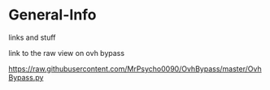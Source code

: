 # General-Info
links and stuff 


link to the raw view on ovh bypass

https://raw.githubusercontent.com/MrPsycho0090/OvhBypass/master/OvhBypass.py
